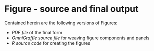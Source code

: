 # Figure - source and final output

Contained herein are the following versions of Figures:
* *PDF file* of the final form
* *OmniGraffle source file* for weaving figure components and panels
* *R source code* for creating the figures
